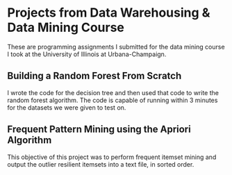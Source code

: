 # Projects from Data Warehousing & Data Mining Course
These are programming assignments I submitted for the data mining course I took at the University of Illinois at Urbana-Champaign. 
## Building a Random Forest From Scratch
I wrote the code for the decision tree and then used that code to write the random forest algorithm. The code is capable of running within 3 minutes for the datasets we were given to test on. 

## Frequent Pattern Mining using the Apriori Algorithm
This objective of this project was to perform frequent itemset mining and output the outlier resilient itemsets into a text file, in sorted order.
